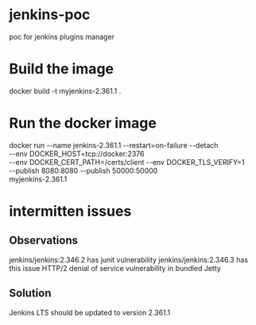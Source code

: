 # jenkins-poc

poc for jenkins plugins manager

# Build the image

docker build -t myjenkins-2.361.1 .  

# Run the docker image

docker run --name jenkins-2.361.1 --restart=on-failure --detach \
   --env DOCKER_HOST=tcp://docker:2376 \
  --env DOCKER_CERT_PATH=/certs/client --env DOCKER_TLS_VERIFY=1 \
  --publish 8080:8080 --publish 50000:50000 \
myjenkins-2.361.1

# intermitten issues
<!-- => => # Dec 01, 2022 7:37:46 PM org.apache.http.impl.execchain.RetryExec execute                                                                                    
 => => # INFO: I/O exception (org.apache.http.NoHttpResponseException) caught when processing request to {s}->https://updates.jenkins.io:443: The target server faile
 => => # d to respond                                                                                                                                                
 => => # Dec 01, 2022 7:37:46 PM org.apache.http.impl.execchain.RetryExec execute                                                                                    
 => => # INFO: Retrying request to {s}->https://updates.jenkins.io:443    -->


 ## Observations 
 jenkins/jenkins:2.346.2 has junit vulnerability 
 jenkins/jenkins:2.346.3 has this issue HTTP/2 denial of service vulnerability in bundled Jetty

 ## Solution 

 Jenkins LTS should be updated to version 2.361.1